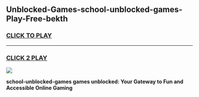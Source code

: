 
## Unblocked-Games-school-unblocked-games-Play-Free-bekth
<h3>
<a href="https://premium76.site?title=school-unblocked-games&ref=18A">CLICK TO PLAY</a></h3>
<hr>

<h3>
<a href="https://premium76.site?title=school-unblocked-games&ref=18A">CLICK 2 PLAY</a>
  
</h3>

<a href="https://premium76.site?title=school-unblocked-games&ref=18A"><img src="https://clearcache.store/games.png"></a>


**school-unblocked-games games unblocked: Your Gateway to Fun and Accessible Online Gaming**
